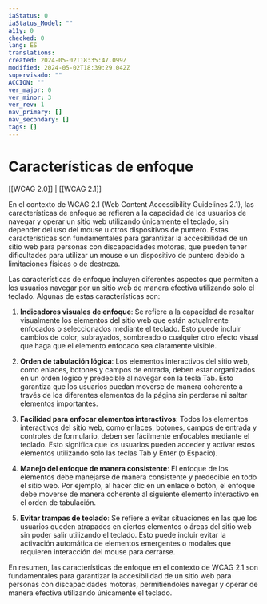 ```yaml
---
iaStatus: 0
iaStatus_Model: ""
a11y: 0
checked: 0
lang: ES
translations: 
created: 2024-05-02T18:35:47.099Z
modified: 2024-05-02T18:39:29.042Z
supervisado: ""
ACCION: ""
ver_major: 0
ver_minor: 3
ver_rev: 1
nav_primary: []
nav_secondary: []
tags: []
---
```

# Características de enfoque

[[WCAG 2.0]] | [[WCAG 2.1]]

En el contexto de WCAG 2.1 (Web Content Accessibility Guidelines 2.1), las características de enfoque se refieren a la capacidad de los usuarios de navegar y operar un sitio web utilizando únicamente el teclado, sin depender del uso del mouse u otros dispositivos de puntero. Estas características son fundamentales para garantizar la accesibilidad de un sitio web para personas con discapacidades motoras, que pueden tener dificultades para utilizar un mouse o un dispositivo de puntero debido a limitaciones físicas o de destreza.

Las características de enfoque incluyen diferentes aspectos que permiten a los usuarios navegar por un sitio web de manera efectiva utilizando solo el teclado. Algunas de estas características son:

1. **Indicadores visuales de enfoque**: Se refiere a la capacidad de resaltar visualmente los elementos del sitio web que están actualmente enfocados o seleccionados mediante el teclado. Esto puede incluir cambios de color, subrayados, sombreado o cualquier otro efecto visual que haga que el elemento enfocado sea claramente visible.

2. **Orden de tabulación lógica**: Los elementos interactivos del sitio web, como enlaces, botones y campos de entrada, deben estar organizados en un orden lógico y predecible al navegar con la tecla Tab. Esto garantiza que los usuarios puedan moverse de manera coherente a través de los diferentes elementos de la página sin perderse ni saltar elementos importantes.

3. **Facilidad para enfocar elementos interactivos**: Todos los elementos interactivos del sitio web, como enlaces, botones, campos de entrada y controles de formulario, deben ser fácilmente enfocables mediante el teclado. Esto significa que los usuarios pueden acceder y activar estos elementos utilizando solo las teclas Tab y Enter (o Espacio).

4. **Manejo del enfoque de manera consistente**: El enfoque de los elementos debe manejarse de manera consistente y predecible en todo el sitio web. Por ejemplo, al hacer clic en un enlace o botón, el enfoque debe moverse de manera coherente al siguiente elemento interactivo en el orden de tabulación.

5. **Evitar trampas de teclado**: Se refiere a evitar situaciones en las que los usuarios queden atrapados en ciertos elementos o áreas del sitio web sin poder salir utilizando el teclado. Esto puede incluir evitar la activación automática de elementos emergentes o modales que requieren interacción del mouse para cerrarse.

En resumen, las características de enfoque en el contexto de WCAG 2.1 son fundamentales para garantizar la accesibilidad de un sitio web para personas con discapacidades motoras, permitiéndoles navegar y operar de manera efectiva utilizando únicamente el teclado.